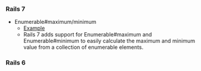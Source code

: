 ### Rails 7

* Enumerable#maximum/minimum
  * [Example](https://github.com/sajjadmurtaza/rails_updates_and_tips/blob/main/app/models/enumerable_updates.rb)
  * Rails 7 adds support for Enumerable#maximum and Enumerable#minimum to easily calculate the maximum and minimum value from a collection of enumerable elements.

### Rails 6
